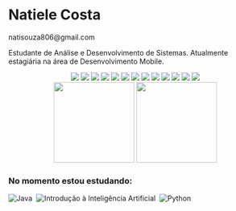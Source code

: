 <h1>Natiele Costa</h1> 

<p>natisouza806@gmail.com</p>

Estudante de Análise e Desenvolvimento de Sistemas. Atualmente estagiária na área de Desenvolvimento Mobile. 

<div align="center">
  
<img src="https://img.shields.io/badge/Python-3776AB?style=for-the-badge&logo=python&logoColor=white"/>
<img src="https://img.shields.io/badge/HTML5-E34F26?style=for-the-badge&logo=html5&logoColor=white"/>
<img src="https://img.shields.io/badge/CSS3-1572B6?style=for-the-badge&logo=css3&logoColor=white"/>
<img src="https://img.shields.io/badge/Bootstrap-563D7C?style=for-the-badge&logo=bootstrap&logoColor=white"/>
<img src="https://img.shields.io/badge/Computer_Vision-4285F4?style=for-the-badge&logo=google&logoColor=white"/>
<img src="https://img.shields.io/badge/Business_Intelligence-430098?style=for-the-badge&logo=powerbi&logoColor=white"/>
<img src="https://img.shields.io/badge/Data_Analysis-2E9AFE?style=for-the-badge&logo=adobe&logoColor=white"/>
<img src="https://img.shields.io/badge/Design_Thinking-FFD700?style=for-the-badge&logo=designthinking&logoColor=black"/>
<img src="https://img.shields.io/badge/React_Native-61DAFB?style=for-the-badge&logo=react&logoColor=white"/>
<img src="https://img.shields.io/badge/Node.js-43853D?style=for-the-badge&logo=node.js&logoColor=white"/>
<img src="https://img.shields.io/badge/JavaScript-F7DF1E?style=for-the-badge&logo=javascript&logoColor=black"/>
<img src="https://img.shields.io/badge/React-20232A?style=for-the-badge&logo=react&logoColor=61DAFB"/>
<img src="https://img.shields.io/badge/Git-F05032?style=for-the-badge&logo=git&logoColor=white"/>
</div>
  
<div align="center">
<img height="160em" src="https://github-readme-stats.vercel.app/api?username=naticost&show_icons=true&theme=radical"/>
<img height="160em" src="https://github-readme-stats.vercel.app/api/top-langs/?username=naticost&layout=compact&langs_count=7&theme=synthwave"/>
</div>

### No momento estou estudando:

![Java](https://img.shields.io/badge/Java-0D1117?style=for-the-badge&logo=Java&labelColor=0D1117)&nbsp;
![Introdução à Inteligência Artificial](https://img.shields.io/badge/Introdu%C3%A7%C3%A3o_%C3%A0_Intelig%C3%AAncia_Artificial-0D1117?style=for-the-badge&labelColor=0D1117)&nbsp;
![Python](https://img.shields.io/badge/Python-0D1117?style=for-the-badge&logo=Python&labelColor=0D1117)&nbsp;

</div>
